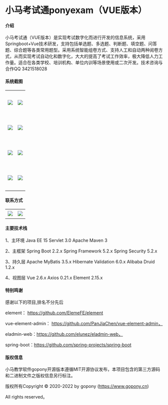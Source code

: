 # 小马考试通ponyexam（VUE版本）

#### 介绍
小马考试通（VUE版本）是实现考试数字化而进行开发的信息系统，采用Springboot+Vue技术研发，支持包括单选题、多选题、判断题、填空题、问答题、综合题等各类常用题型。采用系统智能组卷方式、支持人工和自动两种阅卷方式，从而实现考试自动化和数字化，大大的提高了考试工作效率，极大降低人力工作量。适合在各类学校、培训机构、单位内训等场景使用或二次开发。技术咨询与合作QQ 3421518028

#### 系统截图
<table>
    <tr>
        <td width="50%" height="80"><img src="https://gitee.com/ponyedu/goponyexam/raw/master/files/feature-1.png"/></td>
        <td><img src="https://gitee.com/ponyedu/goponyexam/raw/master/files/feature-2.png"/></td>
    </tr>
    <tr>
        <td width="50%" height="80"><img src="https://gitee.com/ponyedu/goponyexam/raw/master/files/feature-3.png"/></td>
        <td><img src="https://gitee.com/ponyedu/goponyexam/raw/master/files/feature-4.png"/></td>
    </tr>
    <tr>
        <td width="50%" height="80"><img src="https://gitee.com/ponyedu/goponyexam/raw/master/files/feature-5.png"/></td>
        <td><img src="https://gitee.com/ponyedu/goponyexam/raw/master/files/feature-6.png"/></td>
    </tr>
    <tr>
        <td width="50%" height="80"><img src="https://gitee.com/ponyedu/goponyexam/raw/master/files/feature-7.png"/></td>
        <td><img src="https://gitee.com/ponyedu/goponyexam/raw/master/files/feature-8.png"/></td>
    </tr>
</table>




#### 联系方式

<table>
    <tr>
        <td width="50%" height="30"><img src="https://gitee.com/ponyedu/goponyexam/raw/master/files/qq.png"/></td>
        <td width="50%" height="30"><img src="https://gitee.com/ponyedu/goponyexam/raw/master/files/wechat.png"/></td>
    </tr>
   
</table>



#### 主要技术栈

1、主环境
   Java EE 15
   Servlet 3.0
   Apache Maven 3

2、主框架
   Spring Boot 2.2.x
   Spring Framework 5.2.x
   Spring Security 5.2.x

3、持久层
   Apache MyBatis 3.5.x
   Hibernate Validation 6.0.x
   Alibaba Druid 1.2.x

4、视图层
   Vue 2.6.x
   Axios 0.21.x
   Element 2.15.x



#### 特别鸣谢
  
  感谢以下的项目,排名不分先后
  
  element： https://github.com/ElemeFE/element
  
  vue-element-admin： https://github.com/PanJiaChen/vue-element-admin，
  
  eladmin-web：https://github.com/elunez/eladmin-web，
  
  spring-boot：https://github.com/spring-projects/spring-boot


    
#### 版权信息
  
  小马教学软件gopony开源版本遵循MIT开源协议发布，本项目包含的第三方源码和二进制文件之版权信息另行标注。
  
  版权所有Copyright © 2020-2022 by gopony (https://www.gopony.cn)
  
  All rights reserved。